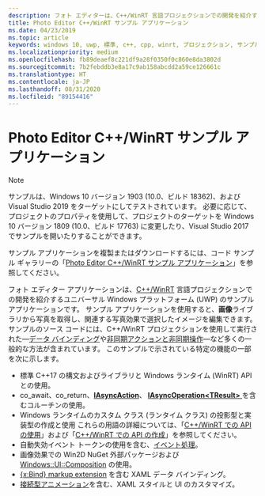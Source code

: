 ```yaml
---
description: フォト エディターは、C++/WinRT 言語プロジェクションでの開発を紹介する UWP のサンプル アプリケーションです。 サンプル アプリケーションを使用すると、画像ライブラリから写真を取得し、関連する写真効果で選択したイメージを編集できます。
title: Photo Editor C++/WinRT サンプル アプリケーション
ms.date: 04/23/2019
ms.topic: article
keywords: windows 10, uwp, 標準, c++, cpp, winrt, プロジェクション, サンプル, アプリケーション, フォト, エディター
ms.localizationpriority: medium
ms.openlocfilehash: fb89deaef8c221df9a28f0350f0c860e8da3802d
ms.sourcegitcommit: 7b2febddb3e8a17c9ab158abcdd2a59ce126661c
ms.translationtype: HT
ms.contentlocale: ja-JP
ms.lasthandoff: 08/31/2020
ms.locfileid: "89154416"
---
```

# <a name="photo-editor-cwinrt-sample-application"></a>Photo Editor C++/WinRT サンプル アプリケーション

> [!NOTE]
> サンプルは、Windows 10 バージョン 1903 (10.0、ビルド 18362)、および Visual Studio 2019 をターゲットにしてテストされています。 必要に応じて、プロジェクトのプロパティを使用して、プロジェクトのターゲットを Windows 10 バージョン 1809 (10.0、ビルド 17763) に変更したり、Visual Studio 2017 でサンプルを開いたりすることができます。

サンプル アプリケーションを複製またはダウンロードするには、コード サンプル ギャラリーの「[Photo Editor C++/WinRT サンプル アプリケーション](/samples/microsoft/windows-appsample-photo-editor/photo-editor-cwinrt-sample-application/)」を参照してください。

フォト エディター アプリケーションは、[C++/WinRT](intro-to-using-cpp-with-winrt.md) 言語プロジェクションでの開発を紹介するユニバーサル Windows プラットフォーム (UWP) のサンプル アプリケーションです。 サンプル アプリケーションを使用すると、**画像**ライブラリから写真を取得し、関連する写真効果で選択したイメージを編集できます。 サンプルのソース コードには、C++/WinRT プロジェクションを使用して実行された&mdash;[データ バインディング](binding-property.md)や[非同期アクションと非同期操作](concurrency.md)&mdash;など多くの一般的な方法が含まれています。 このサンプルで示されている特定の機能の一部を次に示します。

- 標準 C++17 の構文およびライブラリと Windows ランタイム (WinRT) API との使用。
- co_await、co_return、[**IAsyncAction**](/uwp/api/windows.foundation.iasyncaction)、 [**IAsyncOperation&lt;TResult&gt;** ](/uwp/api/windows.foundation.iasyncoperation-1) を含むコルーチンの使用。
- Windows ランタイムのカスタム クラス (ランタイム クラス) の投影型と実装型の作成と使用 これらの用語の詳細については、「[C++/WinRT での API の使用](consume-apis.md)」および「[C++/WinRT での API の作成](author-apis.md)」を参照してください。
- 自動失効イベント トークンの使用を含む、[イベント処理](handle-events.md)。
- 画像効果での Win2D NuGet 外部パッケージおよび [Windows::UI::Composition](/uwp/api/windows.ui.composition) の使用。
- [{x:Bind} markup extension](../xaml-platform/x-bind-markup-extension.md) を含む XAML データ バインディング。
- [接続型アニメーション](../design/motion/connected-animation.md)を含む、XAML スタイルと UI のカスタマイズ。